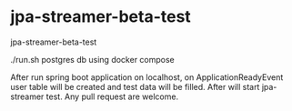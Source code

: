 # jpa-streamer-beta-test
jpa-streamer-beta-test

./run.sh postgres db using docker compose

After run spring boot application on localhost, on ApplicationReadyEvent user table will be created and test data will be filled.
After will start jpa-streamer test.
Any pull request are welcome.
